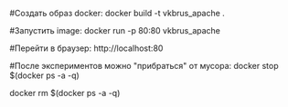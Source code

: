 #Создать образ docker: 
docker build -t vkbrus_apache .

#Запустить image: 
docker run -p 80:80 vkbrus_apache

#Перейти в браузер: 
http://localhost:80


#После экспериментов можно "прибраться" от мусора: 
docker stop $(docker ps -a -q)

docker rm $(docker ps -a -q)
